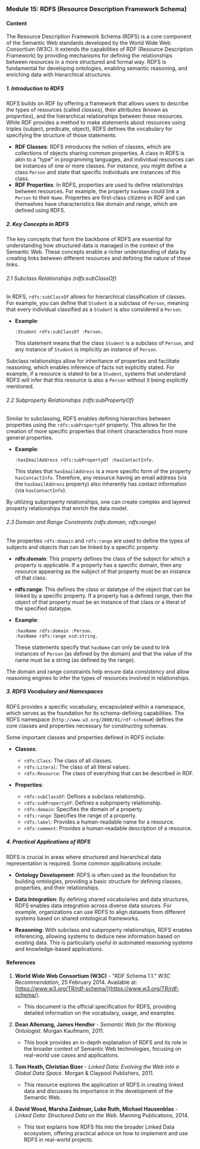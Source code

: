 ### Module 15: RDFS (Resource Description Framework Schema)

#### Content

The Resource Description Framework Schema (RDFS) is a core component of the Semantic Web standards developed by the World Wide Web Consortium (W3C). It extends the capabilities of RDF (Resource Description Framework) by providing mechanisms for defining the relationships between resources in a more structured and formal way. RDFS is fundamental for developing ontologies, enabling semantic reasoning, and enriching data with hierarchical structures.

##### 1. Introduction to RDFS

RDFS builds on RDF by offering a framework that allows users to describe the types of resources (called _classes_), their attributes (known as _properties_), and the hierarchical relationships between these resources. While RDF provides a method to make statements about resources using triples (subject, predicate, object), RDFS defines the vocabulary for specifying the structure of those statements.

- **RDF Classes**: RDFS introduces the notion of classes, which are collections of objects sharing common properties. A class in RDFS is akin to a "type" in programming languages, and individual resources can be instances of one or more classes. For instance, you might define a class `Person` and state that specific individuals are instances of this class.
- **RDF Properties**: In RDFS, properties are used to define relationships between resources. For example, the property `hasName` could link a `Person` to their `Name`. Properties are first-class citizens in RDF and can themselves have characteristics like domain and range, which are defined using RDFS.

##### 2. Key Concepts in RDFS

The key concepts that form the backbone of RDFS are essential for understanding how structured data is managed in the context of the Semantic Web. These concepts enable a richer understanding of data by creating links between different resources and defining the nature of these links.

###### 2.1 Subclass Relationships (rdfs:subClassOf)

In RDFS, `rdfs:subClassOf` allows for hierarchical classification of classes. For example, you can define that `Student` is a subclass of `Person`, meaning that every individual classified as a `Student` is also considered a `Person`.

- **Example**:
  ```turtle
  :Student rdfs:subClassOf :Person.
  ```
  This statement means that the class `Student` is a subclass of `Person`, and any instance of `Student` is implicitly an instance of `Person`.

Subclass relationships allow for inheritance of properties and facilitate reasoning, which enables inference of facts not explicitly stated. For example, if a resource is stated to be a `Student`, systems that understand RDFS will infer that this resource is also a `Person` without it being explicitly mentioned.

###### 2.2 Subproperty Relationships (rdfs:subPropertyOf)

Similar to subclassing, RDFS enables defining hierarchies between properties using the `rdfs:subPropertyOf` property. This allows for the creation of more specific properties that inherit characteristics from more general properties.

- **Example**:
  ```turtle
  :hasEmailAddress rdfs:subPropertyOf :hasContactInfo.
  ```
  This states that `hasEmailAddress` is a more specific form of the property `hasContactInfo`. Therefore, any resource having an email address (via the `hasEmailAddress` property) also inherently has contact information (via `hasContactInfo`).

By utilizing subproperty relationships, one can create complex and layered property relationships that enrich the data model.

###### 2.3 Domain and Range Constraints (rdfs:domain, rdfs:range)

The properties `rdfs:domain` and `rdfs:range` are used to define the types of subjects and objects that can be linked by a specific property.

- **rdfs:domain**: This property defines the class of the subject for which a property is applicable. If a property has a specific domain, then any resource appearing as the subject of that property must be an instance of that class.
- **rdfs:range**: This defines the class or datatype of the object that can be linked by a specific property. If a property has a defined range, then the object of that property must be an instance of that class or a literal of the specified datatype.

- **Example**:
  ```turtle
  :hasName rdfs:domain :Person.
  :hasName rdfs:range xsd:string.
  ```
  These statements specify that `hasName` can only be used to link instances of `Person` (as defined by the domain) and that the value of the name must be a string (as defined by the range).

The domain and range constraints help ensure data consistency and allow reasoning engines to infer the types of resources involved in relationships.

##### 3. RDFS Vocabulary and Namespaces

RDFS provides a specific vocabulary, encapsulated within a namespace, which serves as the foundation for its schema-defining capabilities. The RDFS namespace (`http://www.w3.org/2000/01/rdf-schema#`) defines the core classes and properties necessary for constructing schemas.

Some important classes and properties defined in RDFS include:

- **Classes**:

  - `rdfs:Class`: The class of all classes.
  - `rdfs:Literal`: The class of all literal values.
  - `rdfs:Resource`: The class of everything that can be described in RDF.

- **Properties**:
  - `rdfs:subClassOf`: Defines a subclass relationship.
  - `rdfs:subPropertyOf`: Defines a subproperty relationship.
  - `rdfs:domain`: Specifies the domain of a property.
  - `rdfs:range`: Specifies the range of a property.
  - `rdfs:label`: Provides a human-readable name for a resource.
  - `rdfs:comment`: Provides a human-readable description of a resource.

##### 4. Practical Applications of RDFS

RDFS is crucial in areas where structured and hierarchical data representation is required. Some common applications include:

- **Ontology Development**: RDFS is often used as the foundation for building ontologies, providing a basic structure for defining classes, properties, and their relationships.
- **Data Integration**: By defining shared vocabularies and data structures, RDFS enables data integration across diverse data sources. For example, organizations can use RDFS to align datasets from different systems based on shared ontological frameworks.

- **Reasoning**: With subclass and subproperty relationships, RDFS enables inferencing, allowing systems to deduce new information based on existing data. This is particularly useful in automated reasoning systems and knowledge-based applications.

#### References

1. **World Wide Web Consortium (W3C)** - "RDF Schema 1.1." _W3C Recommendation_, 25 February 2014. Available at: [https://www.w3.org/TR/rdf-schema/](https://www.w3.org/TR/rdf-schema/).

   - This document is the official specification for RDFS, providing detailed information on the vocabulary, usage, and examples.

2. **Dean Allemang, James Hendler** - _Semantic Web for the Working Ontologist_. Morgan Kaufmann, 2011.

   - This book provides an in-depth explanation of RDFS and its role in the broader context of Semantic Web technologies, focusing on real-world use cases and applications.

3. **Tom Heath, Christian Bizer** - _Linked Data: Evolving the Web into a Global Data Space_. Morgan & Claypool Publishers, 2011.

   - This resource explores the application of RDFS in creating linked data and discusses its importance in the development of the Semantic Web.

4. **David Wood, Marsha Zaidman, Luke Ruth, Michael Hausenblas** - _Linked Data: Structured Data on the Web_. Manning Publications, 2014.
   - This text explains how RDFS fits into the broader Linked Data ecosystem, offering practical advice on how to implement and use RDFS in real-world projects.
